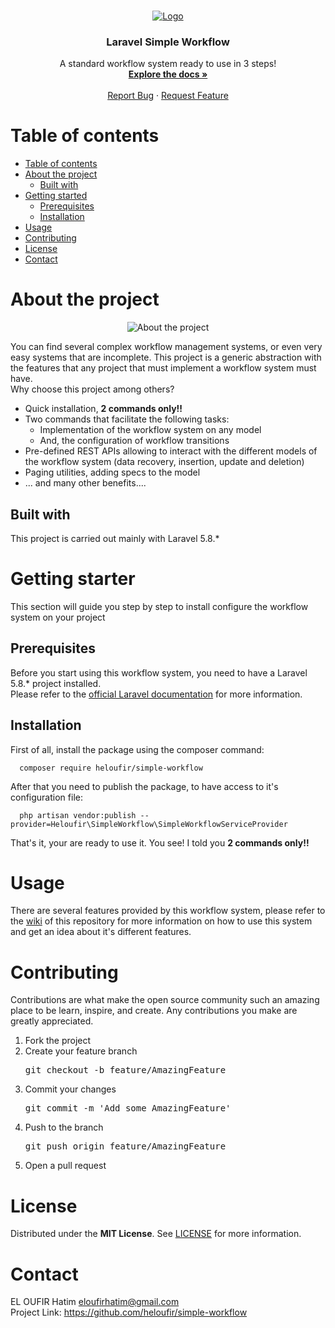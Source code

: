 <!-- PROJECT LOGO -->
<br />
<p align="center">
  <a href="https://github.com/heloufir/simple-workflow">
    <img src="https://drive.google.com/uc?id=1bmiIFxsdjCs5q6Qd-xDlO67dvB8MwvJV&export=download" alt="Logo">
  </a>

  <h3 align="center">Laravel <b>Simple Workflow</b></h3>

  <p align="center">
    A standard workflow system ready to use in 3 steps!
    <br />
    <a href="https://github.com/heloufir/simple-workflow/wiki"><strong>Explore the docs »</strong></a>
    <br />
    <br />
    <a href="https://github.com/heloufir/simple-workflow/issues">Report Bug</a>
    ·
    <a href="https://github.com/heloufir/simple-workflow/issues">Request Feature</a>
  </p>
</p>

<!-- TABLE OF CONTENTS -->
<h1 id="table-of-contents">Table of contents</h1>
<ul>
  <li><a href="#table-of-contents">Table of contents</a></li>
  <li>
    <a href="#about-the-project">About the project</a>
    <ul>
      <li><a href="#built-with">Built with</a></li>
    </ul>
  </li>
  <li>
    <a href="#getting-started">Getting started</a>
    <ul>
      <li><a href="#prerequisites">Prerequisites</a></li>
      <li><a href="#installation">Installation</a></li>
    </ul>
  </li>
  <li><a href="#usage">Usage</a></li>
  <li><a href="#contributing">Contributing</a></li>
  <li><a href="#license">License</a></li>
  <li><a href="#contact">Contact</a></li>
</ul>

<!-- ABOUT THE PROJECT -->
<h1 id="about-the-project">About the project</h1>
<p align="center">
  <img src="https://drive.google.com/uc?id=1MdpN0a4nSCC7f30NTkPGDXuSACK3suqX&export=download" alt="About the project">
</p>
<p align="left">
  You can find several complex workflow management systems, or even very easy systems that are incomplete. This project is a generic abstraction with the features that any project that must implement a workflow system must have.
  <br/>
  Why choose this project among others?
  <ul>
  <li>Quick installation, <b>2 commands only!!</b></li>
  <li>Two commands that facilitate the following tasks:
    <ul>
      <li>Implementation of the workflow system on any model</li>
      <li>And, the configuration of workflow transitions</li>
    </ul>
  </li>
  <li>Pre-defined REST APIs allowing to interact with the different models of the workflow system (data recovery, insertion, update and deletion)</li>
  <li>Paging utilities, adding specs to the model</li>
  <li>... and many other benefits....</li>
  </ul>
</p>

<!-- BUILT WITH -->
<h2 id="built-with">Built with</h2>
<p align="left">This project is carried out mainly with Laravel 5.8.*</p>

<!-- GETTING STARTED -->
<h1 id="getting-started">Getting starter</h1>
<p align="left">This section will guide you step by step to install configure the workflow system on your project</p>

<!-- PREREQUISITES -->
<h2 id="prerequisites">Prerequisites</h2>
<p align="left">
  Before you start using this workflow system, you need to have a Laravel 5.8.* project installed.
  <br/>
  Please refer to the <a href="https://laravel.com/docs/5.8">official Laravel documentation</a> for more information.
</p>

<!-- INSTALLATION -->
<h2 id="installation">Installation</h2>
<p align="left">First of all, install the package using the composer command:</p>

```
  composer require heloufir/simple-workflow
```

<p align="left">After that you need to publish the package, to have access to it's configuration file:</p>

```
  php artisan vendor:publish --provider=Heloufir\SimpleWorkflow\SimpleWorkflowServiceProvider
```

<p align="left">That's it, your are ready to use it. You see! I told you <b>2 commands only!!</b></p>

<!-- USAGE -->
<h1 id="usage">Usage</h1>
<p align="left">
  There are several features provided by this workflow system, please refer to the <a href="https://github.com/heloufir/simple-workflow/wiki">wiki</a> of this repository for more information on how to use this system and get an idea about it's different features.
</p>

<!-- CONTRIBUTING -->
<h1 id="contributing">Contributing</h1>
<p align="left">
  Contributions are what make the open source community such an amazing place to be learn, inspire, and create. Any contributions you make are greatly appreciated.
  <ol>
    <li>Fork the project</li>
    <li>
      Create your feature branch
      <pre>git checkout -b feature/AmazingFeature</pre>
    </li>
    <li>
      Commit your changes
      <pre>git commit -m 'Add some AmazingFeature'</pre>
    </li>
    <li>
      Push to the branch
      <pre>git push origin feature/AmazingFeature</pre>
    </li>
    <li>Open a pull request</li>
  </ol>
</p>

<!-- LICENSE -->
<h1 id="license">License</h1>
<p align="left">
  Distributed under the <b>MIT License</b>. See <a href="https://github.com/heloufir/simple-workflow/blob/master/LICENSE">LICENSE</a> for more information.
</p>

<!-- CONTACT -->
<h1 id="contact">Contact</h1>
<p align="left">
  EL OUFIR Hatim <a href="mailto:eloufirhatim@gmail.com">eloufirhatim@gmail.com</a>
  <br/>
  Project Link: <a href="https://github.com/heloufir/simple-workflow">https://github.com/heloufir/simple-workflow</a>
</p>
